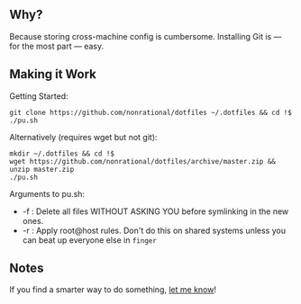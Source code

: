 Why?
---- 
Because storing cross-machine config is cumbersome. Installing Git is &mdash; for the most part &mdash; easy.

Making it Work
--------
Getting Started:

    git clone https://github.com/nonrational/dotfiles ~/.dotfiles && cd !$
    ./pu.sh
    
Alternatively (requires wget but not git):

    mkdir ~/.dotfiles && cd !$
    wget https://github.com/nonrational/dotfiles/archive/master.zip && unzip master.zip
    ./pu.sh
    
Arguments to pu.sh:
* -f : Delete all files WITHOUT ASKING YOU before symlinking in the new ones.
* -r : Apply root@host rules. Don't do this on shared systems unless you can beat up everyone else in `finger`

Notes
-------
If you find a smarter way to do something, [let me know](mailto:me@alannorton.com)! 
